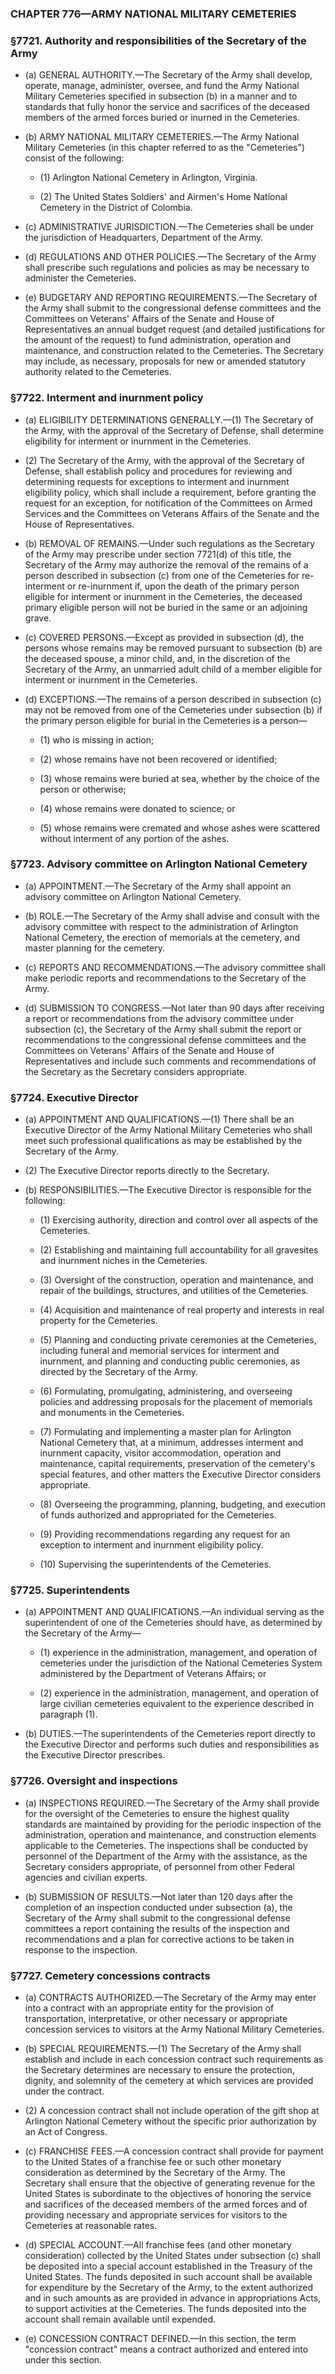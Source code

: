 ### **CHAPTER 776—ARMY NATIONAL MILITARY CEMETERIES**

### §7721. Authority and responsibilities of the Secretary of the Army
* (a) GENERAL AUTHORITY.—The Secretary of the Army shall develop, operate, manage, administer, oversee, and fund the Army National Military Cemeteries specified in subsection (b) in a manner and to standards that fully honor the service and sacrifices of the deceased members of the armed forces buried or inurned in the Cemeteries.

* (b) ARMY NATIONAL MILITARY CEMETERIES.—The Army National Military Cemeteries (in this chapter referred to as the "Cemeteries") consist of the following:

  * (1) Arlington National Cemetery in Arlington, Virginia.

  * (2) The United States Soldiers' and Airmen's Home National Cemetery in the District of Colombia.


* (c) ADMINISTRATIVE JURISDICTION.—The Cemeteries shall be under the jurisdiction of Headquarters, Department of the Army.

* (d) REGULATIONS AND OTHER POLICIES.—The Secretary of the Army shall prescribe such regulations and policies as may be necessary to administer the Cemeteries.

* (e) BUDGETARY AND REPORTING REQUIREMENTS.—The Secretary of the Army shall submit to the congressional defense committees and the Committees on Veterans' Affairs of the Senate and House of Representatives an annual budget request (and detailed justifications for the amount of the request) to fund administration, operation and maintenance, and construction related to the Cemeteries. The Secretary may include, as necessary, proposals for new or amended statutory authority related to the Cemeteries.

### §7722. Interment and inurnment policy
* (a) ELIGIBILITY DETERMINATIONS GENERALLY.—(1) The Secretary of the Army, with the approval of the Secretary of Defense, shall determine eligibility for interment or inurnment in the Cemeteries.

* (2) The Secretary of the Army, with the approval of the Secretary of Defense, shall establish policy and procedures for reviewing and determining requests for exceptions to interment and inurnment eligibility policy, which shall include a requirement, before granting the request for an exception, for notification of the Committees on Armed Services and the Committees on Veterans Affairs of the Senate and the House of Representatives.

* (b) REMOVAL OF REMAINS.—Under such regulations as the Secretary of the Army may prescribe under section 7721(d) of this title, the Secretary of the Army may authorize the removal of the remains of a person described in subsection (c) from one of the Cemeteries for re-interment or re-inurnment if, upon the death of the primary person eligible for interment or inurnment in the Cemeteries, the deceased primary eligible person will not be buried in the same or an adjoining grave.

* (c) COVERED PERSONS.—Except as provided in subsection (d), the persons whose remains may be removed pursuant to subsection (b) are the deceased spouse, a minor child, and, in the discretion of the Secretary of the Army, an unmarried adult child of a member eligible for interment or inurnment in the Cemeteries.

* (d) EXCEPTIONS.—The remains of a person described in subsection (c) may not be removed from one of the Cemeteries under subsection (b) if the primary person eligible for burial in the Cemeteries is a person—

  * (1) who is missing in action;

  * (2) whose remains have not been recovered or identified;

  * (3) whose remains were buried at sea, whether by the choice of the person or otherwise;

  * (4) whose remains were donated to science; or

  * (5) whose remains were cremated and whose ashes were scattered without interment of any portion of the ashes.

### §7723. Advisory committee on Arlington National Cemetery
* (a) APPOINTMENT.—The Secretary of the Army shall appoint an advisory committee on Arlington National Cemetery.

* (b) ROLE.—The Secretary of the Army shall advise and consult with the advisory committee with respect to the administration of Arlington National Cemetery, the erection of memorials at the cemetery, and master planning for the cemetery.

* (c) REPORTS AND RECOMMENDATIONS.—The advisory committee shall make periodic reports and recommendations to the Secretary of the Army.

* (d) SUBMISSION TO CONGRESS.—Not later than 90 days after receiving a report or recommendations from the advisory committee under subsection (c), the Secretary of the Army shall submit the report or recommendations to the congressional defense committees and the Committees on Veterans' Affairs of the Senate and House of Representatives and include such comments and recommendations of the Secretary as the Secretary considers appropriate.

### §7724. Executive Director
* (a) APPOINTMENT AND QUALIFICATIONS.—(1) There shall be an Executive Director of the Army National Military Cemeteries who shall meet such professional qualifications as may be established by the Secretary of the Army.

* (2) The Executive Director reports directly to the Secretary.

* (b) RESPONSIBILITIES.—The Executive Director is responsible for the following:

  * (1) Exercising authority, direction and control over all aspects of the Cemeteries.

  * (2) Establishing and maintaining full accountability for all gravesites and inurnment niches in the Cemeteries.

  * (3) Oversight of the construction, operation and maintenance, and repair of the buildings, structures, and utilities of the Cemeteries.

  * (4) Acquisition and maintenance of real property and interests in real property for the Cemeteries.

  * (5) Planning and conducting private ceremonies at the Cemeteries, including funeral and memorial services for interment and inurnment, and planning and conducting public ceremonies, as directed by the Secretary of the Army.

  * (6) Formulating, promulgating, administering, and overseeing policies and addressing proposals for the placement of memorials and monuments in the Cemeteries.

  * (7) Formulating and implementing a master plan for Arlington National Cemetery that, at a minimum, addresses interment and inurnment capacity, visitor accommodation, operation and maintenance, capital requirements, preservation of the cemetery's special features, and other matters the Executive Director considers appropriate.

  * (8) Overseeing the programming, planning, budgeting, and execution of funds authorized and appropriated for the Cemeteries.

  * (9) Providing recommendations regarding any request for an exception to interment and inurnment eligibility policy.

  * (10) Supervising the superintendents of the Cemeteries.

### §7725. Superintendents
* (a) APPOINTMENT AND QUALIFICATIONS.—An individual serving as the superintendent of one of the Cemeteries should have, as determined by the Secretary of the Army—

  * (1) experience in the administration, management, and operation of cemeteries under the jurisdiction of the National Cemeteries System administered by the Department of Veterans Affairs; or

  * (2) experience in the administration, management, and operation of large civilian cemeteries equivalent to the experience described in paragraph (1).


* (b) DUTIES.—The superintendents of the Cemeteries report directly to the Executive Director and performs such duties and responsibilities as the Executive Director prescribes.

### §7726. Oversight and inspections
* (a) INSPECTIONS REQUIRED.—The Secretary of the Army shall provide for the oversight of the Cemeteries to ensure the highest quality standards are maintained by providing for the periodic inspection of the administration, operation and maintenance, and construction elements applicable to the Cemeteries. The inspections shall be conducted by personnel of the Department of the Army with the assistance, as the Secretary considers appropriate, of personnel from other Federal agencies and civilian experts.

* (b) SUBMISSION OF RESULTS.—Not later than 120 days after the completion of an inspection conducted under subsection (a), the Secretary of the Army shall submit to the congressional defense committees a report containing the results of the inspection and recommendations and a plan for corrective actions to be taken in response to the inspection.

### §7727. Cemetery concessions contracts
* (a) CONTRACTS AUTHORIZED.—The Secretary of the Army may enter into a contract with an appropriate entity for the provision of transportation, interpretative, or other necessary or appropriate concession services to visitors at the Army National Military Cemeteries.

* (b) SPECIAL REQUIREMENTS.—(1) The Secretary of the Army shall establish and include in each concession contract such requirements as the Secretary determines are necessary to ensure the protection, dignity, and solemnity of the cemetery at which services are provided under the contract.

* (2) A concession contract shall not include operation of the gift shop at Arlington National Cemetery without the specific prior authorization by an Act of Congress.

* (c) FRANCHISE FEES.—A concession contract shall provide for payment to the United States of a franchise fee or such other monetary consideration as determined by the Secretary of the Army. The Secretary shall ensure that the objective of generating revenue for the United States is subordinate to the objectives of honoring the service and sacrifices of the deceased members of the armed forces and of providing necessary and appropriate services for visitors to the Cemeteries at reasonable rates.

* (d) SPECIAL ACCOUNT.—All franchise fees (and other monetary consideration) collected by the United States under subsection (c) shall be deposited into a special account established in the Treasury of the United States. The funds deposited in such account shall be available for expenditure by the Secretary of the Army, to the extent authorized and in such amounts as are provided in advance in appropriations Acts, to support activities at the Cemeteries. The funds deposited into the account shall remain available until expended.

* (e) CONCESSION CONTRACT DEFINED.—In this section, the term "concession contract" means a contract authorized and entered into under this section.